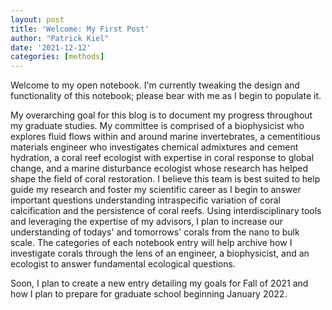 ```yaml
---
layout: post
title: 'Welcome: My First Post'
author: "Patrick Kiel"
date: '2021-12-12'
categories: [methods]
---
```




<div class="message">
  Welcome to my open notebook. I'm currently tweaking the design and functionality of this notebook; please bear with me as I begin to populate it.
</div>

My overarching goal for this blog is to document my progress throughout my graduate studies. My committee is comprised of a biophysicist who explores fluid flows within and around marine invertebrates, a cementitious materials engineer who investigates chemical admixtures and cement hydration, a coral reef ecologist with expertise in coral response to global change, and a marine disturbance ecologist whose research has helped shape the field of coral restoration. I believe this team is best suited to help guide my research and foster my scientific career as I begin to answer important questions understanding intraspecific variation of coral calcification and the persistence of coral reefs. Using interdisciplinary tools and leveraging the expertise of my advisors, I plan to increase our understanding of todays' and tomorrows' corals from the nano to bulk scale. The categories of each notebook entry will help archive how I investigate corals through the lens of an engineer, a biophysicist, and an ecologist to answer fundamental ecological questions.

Soon, I plan to create a new entry detailing my goals for Fall of 2021 and how I plan to prepare for graduate school beginning January 2022.
